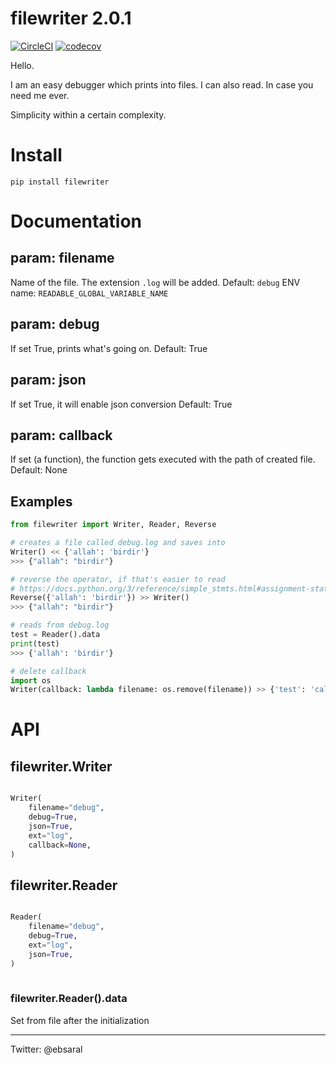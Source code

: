 # filewriter 2.0.1
[![CircleCI](https://circleci.com/gh/ebsaral/filewriter.svg?style=svg)](https://circleci.com/gh/ebsaral/filewriter) 
[![codecov](https://codecov.io/gh/ebsaral/filewriter/branch/master/graph/badge.svg)](https://codecov.io/gh/ebsaral/filewriter)

Hello.

I am an easy debugger which prints into files. I can also read. In case you need me ever.

Simplicity within a certain complexity.

# Install

`pip install filewriter`

# Documentation

## param: filename

Name of the file. The extension `.log` will be added. 
Default: `debug`
ENV name: `READABLE_GLOBAL_VARIABLE_NAME`

## param: debug

If set True, prints what's going on.
Default: True

## param: json

If set True, it will enable json conversion
Default: True

## param: callback

If set (a function), the function gets executed with the path of created file.
Default: None

## Examples

```python
from filewriter import Writer, Reader, Reverse

# creates a file called debug.log and saves into
Writer() << {'allah': 'birdir'}
>>> {"allah": "birdir"}

# reverse the operator, if that's easier to read
# https://docs.python.org/3/reference/simple_stmts.html#assignment-statements
Reverse({'allah': 'birdir'}) >> Writer()
>>> {"allah": "birdir"}

# reads from debug.log
test = Reader().data 
print(test)
>>> {'allah': 'birdir'}

# delete callback
import os
Writer(callback: lambda filename: os.remove(filename)) >> {'test': 'callback'} # deletes the file
```



# API

## filewriter.Writer

```python

Writer(
    filename="debug",
    debug=True,
    json=True,
    ext="log",
    callback=None,
)

```

## filewriter.Reader

```python

Reader(
    filename="debug",
    debug=True,
    ext="log",
    json=True,
)
  
```

### filewriter.Reader().data

Set from file after the initialization

---- 

Twitter: @ebsaral
